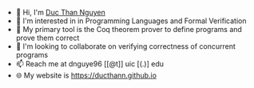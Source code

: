 - 👋 Hi, I'm [Duc Than Nguyen](https://github.com/ducthann)
- 👀 I'm interested in in Programming Languages and Formal Verification
- 🔬 My primary tool is the Coq theorem prover to define programs and prove them correct
- 💞️ I'm looking to collaborate on verifying correctness of concurrent programs
- 📫 Reach me at dnguye96 [[@t]] uic [(.)] edu
- 🌐 My website is https://ducthann.github.io
